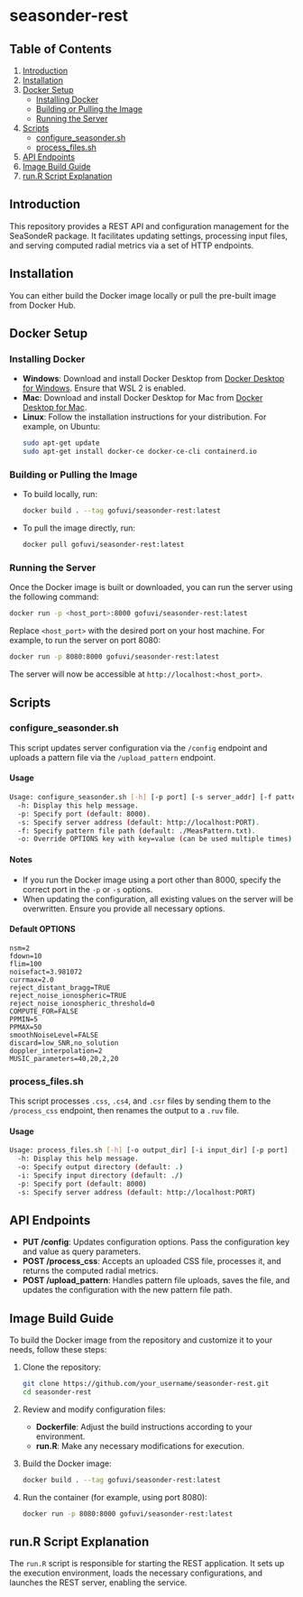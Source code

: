 # seasonder-rest

## Table of Contents
1. [Introduction](#introduction)
2. [Installation](#installation)
3. [Docker Setup](#docker-setup)
   - [Installing Docker](#installing-docker)
   - [Building or Pulling the Image](#building-or-pulling-the-image)
   - [Running the Server](#running-the-server)
4. [Scripts](#scripts)
   - [configure_seasonder.sh](#configure_seasondersh)
   - [process_files.sh](#process_filessh)
5. [API Endpoints](#api-endpoints)
6. [Image Build Guide](#image-build-guide)
7. [run.R Script Explanation](#runr-script-explanation)

## Introduction
This repository provides a REST API and configuration management for the SeaSondeR package. It facilitates updating settings, processing input files, and serving computed radial metrics via a set of HTTP endpoints.

## Installation
You can either build the Docker image locally or pull the pre-built image from Docker Hub.

## Docker Setup

### Installing Docker
- **Windows**: Download and install Docker Desktop from [Docker Desktop for Windows](https://www.docker.com/products/docker-desktop). Ensure that WSL 2 is enabled.
- **Mac**: Download and install Docker Desktop for Mac from [Docker Desktop for Mac](https://www.docker.com/products/docker-desktop).
- **Linux**: Follow the installation instructions for your distribution. For example, on Ubuntu:
  ```bash
  sudo apt-get update
  sudo apt-get install docker-ce docker-ce-cli containerd.io
  ```

### Building or Pulling the Image
- To build locally, run:
  ```bash
  docker build . --tag gofuvi/seasonder-rest:latest
  ```
- To pull the image directly, run:
  ```bash
  docker pull gofuvi/seasonder-rest:latest
  ```

### Running the Server
Once the Docker image is built or downloaded, you can run the server using the following command:

```bash
docker run -p <host_port>:8000 gofuvi/seasonder-rest:latest
```

Replace `<host_port>` with the desired port on your host machine. For example, to run the server on port 8080:

```bash
docker run -p 8080:8000 gofuvi/seasonder-rest:latest
```

The server will now be accessible at `http://localhost:<host_port>`.

## Scripts

### configure_seasonder.sh
This script updates server configuration via the `/config` endpoint and uploads a pattern file via the `/upload_pattern` endpoint.

#### Usage
```bash
Usage: configure_seasonder.sh [-h] [-p port] [-s server_addr] [-f pattern_file] [-o key=value]
  -h: Display this help message.
  -p: Specify port (default: 8000).
  -s: Specify server address (default: http://localhost:PORT).
  -f: Specify pattern file path (default: ./MeasPattern.txt).
  -o: Override OPTIONS key with key=value (can be used multiple times).
```

#### Notes
- If you run the Docker image using a port other than 8000, specify the correct port in the `-p` or `-s` options.
- When updating the configuration, all existing values on the server will be overwritten. Ensure you provide all necessary options.

#### Default OPTIONS
```
nsm=2
fdown=10
flim=100
noisefact=3.981072
currmax=2.0
reject_distant_bragg=TRUE
reject_noise_ionospheric=TRUE
reject_noise_ionospheric_threshold=0
COMPUTE_FOR=FALSE
PPMIN=5
PPMAX=50
smoothNoiseLevel=FALSE
discard=low_SNR,no_solution
doppler_interpolation=2
MUSIC_parameters=40,20,2,20
```

### process_files.sh
This script processes `.css`, `.cs4`, and `.csr` files by sending them to the `/process_css` endpoint, then renames the output to a `.ruv` file.

#### Usage
```bash
Usage: process_files.sh [-h] [-o output_dir] [-i input_dir] [-p port] [-s server_addr]
  -h: Display this help message.
  -o: Specify output directory (default: .)
  -i: Specify input directory (default: ./)
  -p: Specify port (default: 8000)
  -s: Specify server address (default: http://localhost:PORT)
```

## API Endpoints
- **PUT /config**: Updates configuration options. Pass the configuration key and value as query parameters.
- **POST /process_css**: Accepts an uploaded CSS file, processes it, and returns the computed radial metrics.
- **POST /upload_pattern**: Handles pattern file uploads, saves the file, and updates the configuration with the new pattern file path.

## Image Build Guide

To build the Docker image from the repository and customize it to your needs, follow these steps:

1. Clone the repository:
   ```bash
   git clone https://github.com/your_username/seasonder-rest.git
   cd seasonder-rest
   ```

2. Review and modify configuration files:
   - **Dockerfile**: Adjust the build instructions according to your environment.
   - **run.R**: Make any necessary modifications for execution.

3. Build the Docker image:
   ```bash
   docker build . --tag gofuvi/seasonder-rest:latest
   ```

4. Run the container (for example, using port 8080):
   ```bash
   docker run -p 8080:8000 gofuvi/seasonder-rest:latest
   ```

## run.R Script Explanation
The `run.R` script is responsible for starting the REST application. It sets up the execution environment, loads the necessary configurations, and launches the REST server, enabling the service.